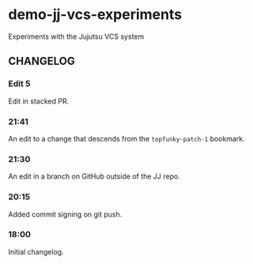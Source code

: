 # demo-jj-vcs-experiments

Experiments with the Jujutsu VCS system

## CHANGELOG

### Edit 5

Edit in stacked PR.

### 21:41

An edit to a change that descends from the `topfunky-patch-1` bookmark.

### 21:30

An edit in a branch on GitHub outside of the JJ repo.

### 20:15

Added commit signing on git push.

### 18:00

Initial changelog.
